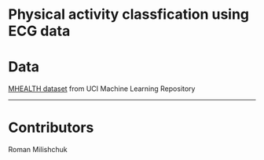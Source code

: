# Physical activity classfication using ECG data

# Data
[MHEALTH dataset](http://archive.ics.uci.edu/ml/datasets/mhealth+dataset) from UCI Machine Learning Repository

---
# Contributors
Roman Milishchuk
